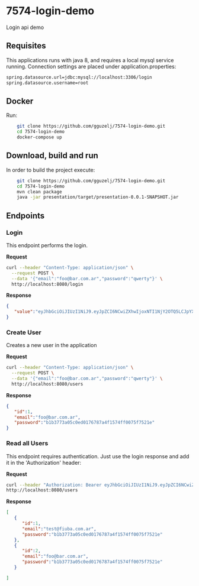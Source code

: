 # 7574-login-demo
Login api demo

## Requisites

This applications runs with java 8, and requires a local mysql service running.
Connection settings are placed under application.properties:

```bash
spring.datasource.url=jdbc:mysql://localhost:3306/login
spring.datasource.username=root
```

## Docker

Run:

```bash
    git clone https://github.com/gguzelj/7574-login-demo.git
    cd 7574-login-demo
    docker-compose up
```

## Download, build and run

In order to build the project execute:

```bash
    git clone https://github.com/gguzelj/7574-login-demo.git
    cd 7574-login-demo
    mvn clean package
    java -jar presentation/target/presentation-0.0.1-SNAPSHOT.jar
```

## Endpoints



### Login

This endpoint performs the login.

**Request** 
```bash
curl --header "Content-Type: application/json" \
  --request POST \
  --data '{"email":"foo@bar.com.ar","password":"qwerty"}' \
  http://localhost:8080/login
```

**Response**

```json
{  
   "value":"eyJhbGciOiJIUzI1NiJ9.eyJpZCI6NCwiZXhwIjoxNTI1NjY2OTQ5LCJpYXQiOjE1MjU2NjMzNDk0NTMsImVtYWlsIjoiZ2VybWFuLmd1emVsakBmaXViYS5jb20uYXIifQ.GgcaDT52_lKg-tuWNjklsKH9exAiSZL7uZxWjP88l78"
}
```

### Create User

Creates a new user in the application

**Request**

```bash
curl --header "Content-Type: application/json" \
  --request POST \
  --data '{"email":"foo@bar.com.ar","password":"qwerty"}' \
  http://localhost:8080/users
```

**Response**

```json
{  
   "id":1,
   "email":"foo@bar.com.ar",
   "password":"b1b3773a05c0ed0176787a4f1574ff0075f7521e"
}
```

### Read all Users

This endpoint requires authentication. Just use the login response and add it in the 'Authorization' header:

**Request**

```bash
curl --header "Authorization: Bearer eyJhbGciOiJIUzI1NiJ9.eyJpZCI6NCwiZXhwIjoxNTI1NjY3NDg1LCJpYXQiOjE1MjU2NjM4ODU3MzUsImVtYWlsIjoiZ2VybWFuLmd1emVsakBmaXViYS5jb20uYXIifQ.Sim-vGFvWe_BZRyj30EPIlt4l-oK647AqSaqexEOYbU" \ 
http://localhost:8080/users
```

**Response**

```json
[  
   {  
      "id":1,
      "email":"test@fiuba.com.ar",
      "password":"b1b3773a05c0ed0176787a4f1574ff0075f7521e"
   },
   {  
      "id":2,
      "email":"foo@bar.com.ar",
      "password":"b1b3773a05c0ed0176787a4f1574ff0075f7521e"
   }

]
```